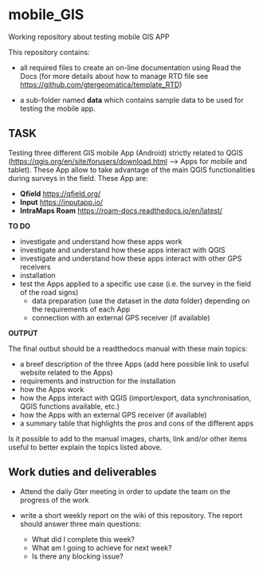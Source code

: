 # mobile_GIS
Working repository about testing mobile GIS APP

This repository contains:

* all required files to create an on-line documentation using Read the Docs (for more details about how to manage RTD file see https://github.com/gtergeomatica/template_RTD)

* a sub-folder named **data** which contains sample data to be used for testing the mobile app.

TASK
------
Testing three different GIS mobile App (Android) strictly related to QGIS (https://qgis.org/en/site/forusers/download.html --> Apps for mobile and tablet). These App allow to take advantage of the main QGIS functionalities during surveys in the field. These App are:

* **Qfield** https://qfield.org/
* **Input** https://inputapp.io/
* **IntraMaps Roam** https://roam-docs.readthedocs.io/en/latest/

**TO DO**

* investigate and understand how these apps work
* investigate and understand how these apps interact with QGIS
* investigate and understand how these apps interact with other GPS receivers
* installation
* test the Apps applied to a specific use case (i.e. the survey in the field of the road signs)
  * data preparation (use the dataset in the *data* folder) depending on the requirements of each App
  * connection with an external GPS receiver (if available)

**OUTPUT**

The final outbut should be a readthedocs manual with these main topics:

* a breef description of the three Apps (add here possible link to useful website related to the Apps)
* requirements and instruction for the installation
* how the Apps work
* how the Apps interact with QGIS (import/export, data synchronisation, QGIS functions available, etc.)
* how the Apps with an external GPS receiver (if available)
* a summary table that highlights the pros and cons of the different apps

Is it possible to add to the manual images, charts, link and/or other items useful to better explain the topics listed above.

Work duties and deliverables
----------------------------

* Attend the daily Gter meeting in order to update the team on the progress of the work
* write a short weekly report on the wiki of this repository. The report should answer three main questions:

  * What did I complete this week?
  * What am I going to achieve for next week?
  * Is there any blocking issue?


